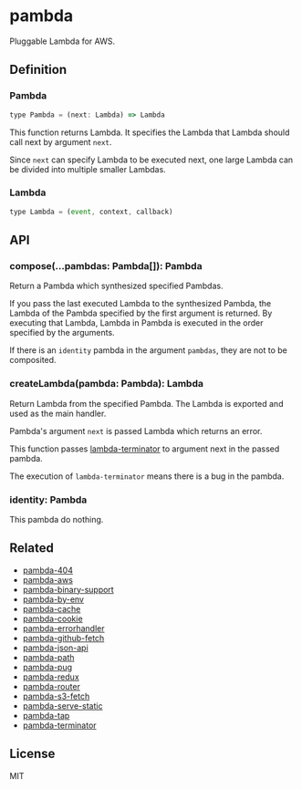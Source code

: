 # pambda

Pluggable Lambda for AWS.

## Definition

### Pambda

``` javascript
type Pambda = (next: Lambda) => Lambda
```

This function returns Lambda. It specifies the Lambda that Lambda should call next by argument `next`.

Since `next` can specify Lambda to be executed next, one large Lambda can be divided into multiple smaller Lambdas.

### Lambda

``` javascript
type Lambda = (event, context, callback)
```

## API

### compose(...pambdas: Pambda[]): Pambda

Return a Pambda which synthesized specified Pambdas.

If you pass the last executed Lambda to the synthesized Pambda, the Lambda of the Pambda specified by the first argument is returned.
By executing that Lambda, Lambda in Pambda is executed in the order specified by the arguments.

If there is an `identity` pambda in the argument `pambdas`, they are not to be composited.

### createLambda(pambda: Pambda): Lambda

Return Lambda from the specified Pambda. The Lambda is exported and used as the main handler.

Pambda's argument `next` is passed Lambda which returns an error.

This function passes [lambda-terminator](https://github.com/pambda/lambda-terminator) to argument next in the passed pambda.

The execution of `lambda-terminator` means there is a bug in the pambda.

### identity: Pambda

This pambda do nothing.

## Related

- [pambda-404](https://github.com/pambda/pambda-404)
- [pambda-aws](https://github.com/pambda/pambda-aws)
- [pambda-binary-support](https://github.com/pambda/pambda-binary-support)
- [pambda-by-env](https://github.com/pambda/pambda-by-env)
- [pambda-cache](https://github.com/pambda/pambda-cache)
- [pambda-cookie](https://github.com/pambda/pambda-cookie)
- [pambda-errorhandler](https://github.com/pambda/pambda-errorhandler)
- [pambda-github-fetch](https://github.com/pambda/pambda-github-fetch)
- [pambda-json-api](https://github.com/pambda/pambda-json-api)
- [pambda-path](https://github.com/pambda/pambda-path)
- [pambda-pug](https://github.com/pambda/pambda-pug)
- [pambda-redux](https://github.com/pambda/pambda-redux)
- [pambda-router](https://github.com/pambda/pambda-router)
- [pambda-s3-fetch](https://github.com/pambda/pambda-s3-fetch)
- [pambda-serve-static](https://github.com/pambda/pambda-serve-static)
- [pambda-tap](https://github.com/pambda/pambda-tap)
- [pambda-terminator](https://github.com/pambda/pambda-terminator)

## License

MIT

